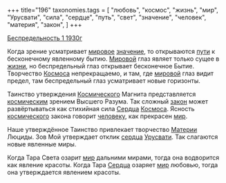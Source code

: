 +++
title="196"
taxonomies.tags = [
 "любовь",
 "космос",
 "жизнь",
 "мир",
 "Урусвати",
 "сила",
 "сердце",
 "путь",
 "свет",
 "значение",
 "человек",
 "материя",
 "закон",
]
+++

[Беспредельность 1 1930г](/agni/1930)

Когда зрение усматривает [мировое](/tags/[мир](/tags/мир)) [значение](/tags/значение), то открываются [пути](/tags/путь) к бесконечному явленному бытию. [Мировой](/tags/[мир](/tags/мир)) глаз являет только сущее в [жизни](/tags/жизнь), но беспредельный глаз открывает бесконечное Бытие. Творчество [Космоса](/tags/космос) непрекращаемо, и там, где [мировой](/tags/[мир](/tags/мир)) глаз видит предел, там беспредельный глаз усматривает новые горизонты.   

Таинство утверждения [Космического](/tags/космос) Магнита представляется [космическим](/tags/космос) зрением Высшего Разума. Так сложный [закон](/tags/закон) может развёртываться как стихийная сила [Сердца](/tags/сердце) [Космоса](/tags/космос). Ясность [космического](/tags/космос) закона говорит [человеку](/tags/человек), как прекрасен [мир](/tags/мир).   

Наше утверждённое Таинство привлекает творчество [Материи](/tags/материя) Люциды. Зов Мой утверждает отклик [сердца](/tags/сердце) [Урусвати](/tags/Урусвати). Так слагаются новые явленные миры.   

Когда Тара Света озарит [мир](/tags/мир) дальними мирами, тогда она водворится как явление красоты. Когда Тара [Сердца](/tags/сердце) озаряет [мир](/tags/мир) любовью, тогда она утверждается явлением красоты.
